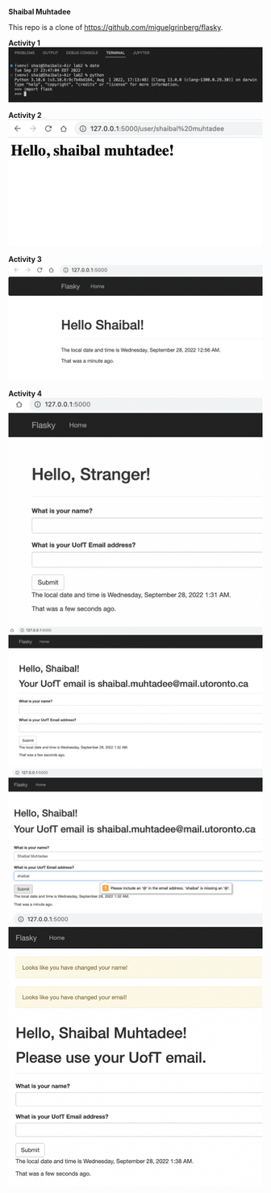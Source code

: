 **Shaibal Muhtadee**

This repo is a clone of https://github.com/miguelgrinberg/flasky.

**Activity 1**
![Activity 1](assets/activity1.png "Activity 1")

**Activity 2**
![Activity 2](assets/activity2.png "Activity 2")

**Activity 3**
![Activity 3](assets/activity3.png "Activity 3")

**Activity 4**
![Activity 4a](assets/activity4a.png "Activity 4a")
![Activity 4b](assets/activity4b.png "Activity 4b")
![Activity 4c](assets/activity4c.png "Activity 4c")
![Activity 4d](assets/activity4d.png "Activity 4d")
